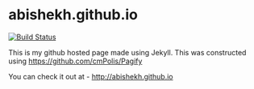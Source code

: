 # abishekh.github.io

[![Build Status](https://travis-ci.org/abishekh/abishekh.github.io.svg?branch=master)](https://travis-ci.org/abishekh/abishekh.github.io)

This is my github hosted page made using Jekyll.
This was constructed using https://github.com/cmPolis/Pagify

You can check it out at - http://abishekh.github.io

